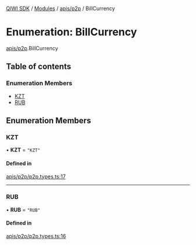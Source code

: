 [QIWI SDK](../README.md) / [Modules](../modules.md) / [apis/p2p](../modules/apis_p2p.md) / BillCurrency

# Enumeration: BillCurrency

[apis/p2p](../modules/apis_p2p.md).BillCurrency

## Table of contents

### Enumeration Members

- [KZT](apis_p2p.BillCurrency.md#kzt)
- [RUB](apis_p2p.BillCurrency.md#rub)

## Enumeration Members

### KZT

• **KZT** = ``"KZT"``

#### Defined in

[apis/p2p/p2p.types.ts:17](https://github.com/AlexXanderGrib/node-qiwi-sdk/blob/bc0e99e/src/apis/p2p/p2p.types.ts#L17)

___

### RUB

• **RUB** = ``"RUB"``

#### Defined in

[apis/p2p/p2p.types.ts:16](https://github.com/AlexXanderGrib/node-qiwi-sdk/blob/bc0e99e/src/apis/p2p/p2p.types.ts#L16)
